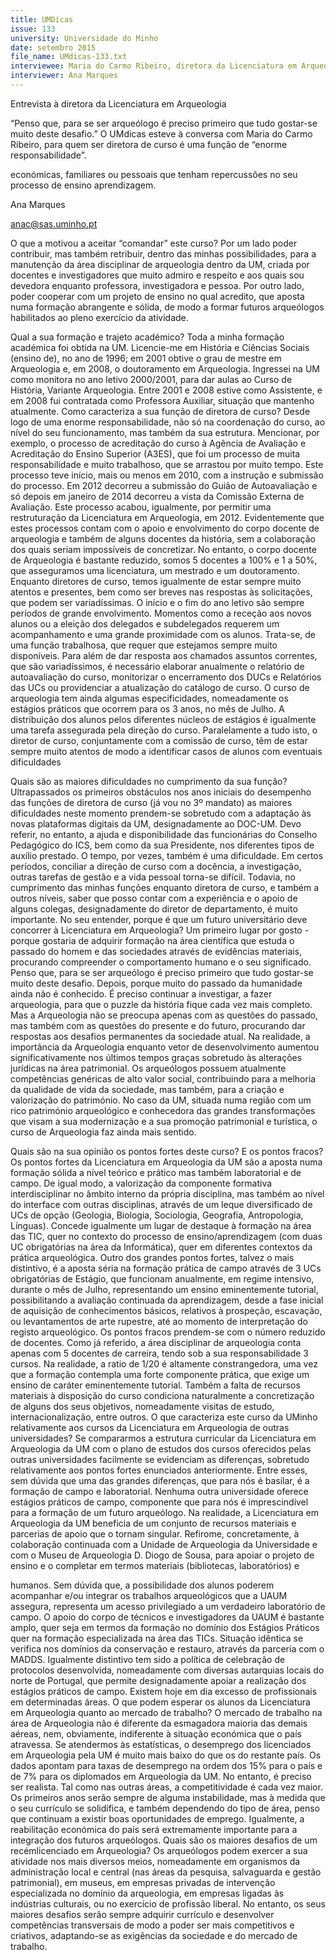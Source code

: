 ```yaml
---
title: UMDicas
issue: 133
university: Universidade do Minho
date: setembro 2015
file_name: UMdicas-133.txt
interviewee: Maria do Carmo Ribeiro, diretora da Licenciatura em Arqueologia
interviewer: Ana Marques
---
```


Entrevista à diretora da Licenciatura em Arqueologia


“Penso que, para se ser arqueólogo é preciso primeiro que tudo gostar-se muito deste
desafio.”
O UMdicas esteve à conversa com Maria do Carmo
Ribeiro, para quem ser diretora de curso é uma
função de “enorme responsabilidade”.

económicas, familiares ou pessoais que tenham
repercussões no seu processo de ensino
aprendizagem.


Ana Marques

anac@sas.uminho.pt

O que a motivou a aceitar “comandar” este
curso?
Por um lado poder contribuir, mas também
retribuir, dentro das minhas possibilidades, para
a manutenção da área disciplinar de arqueologia
dentro da UM, criada por docentes e investigadores
que muito admiro e respeito e aos quais sou
devedora enquanto professora, investigadora e
pessoa.
Por outro lado, poder cooperar com um projeto
de ensino no qual acredito, que aposta numa
formação abrangente e sólida, de modo a formar
futuros arqueólogos habilitados ao pleno exercício
da atividade.

Qual a sua formação e trajeto académico?
Toda a minha formação académica foi obtida na
UM. Licencie-me em História e Ciências Sociais
(ensino de), no ano de 1996; em 2001 obtive
o grau de mestre em Arqueologia e, em 2008, o
doutoramento em Arqueologia.
Ingressei na UM como monitora no ano letivo
2000/2001, para dar aulas ao Curso de História,
Variante Arqueologia. Entre 2001 e 2008 estive
como Assistente, e em 2008 fui contratada
como Professora Auxiliar, situação que mantenho
atualmente.
Como caracteriza a sua função de diretora
de curso?
Desde logo de uma enorme responsabilidade,
não só na coordenação do curso, ao nível do seu
funcionamento, mas também da sua estrutura.
Mencionar, por exemplo, o processo de acreditação
do curso à Agência de Avaliação e Acreditação
do Ensino Superior (A3ES), que foi um processo
de muita responsabilidade e muito trabalhoso,
que se arrastou por muito tempo. Este processo
teve início, mais ou menos em 2010, com a
instrução e submissão do processo. Em 2012
decorreu a submissão do Guião de Autoavaliação
e só depois em janeiro de 2014 decorreu a
vista da Comissão Externa de Avaliação. Este
processo acabou, igualmente, por permitir uma
restruturação da Licenciatura em Arqueologia, em
2012. Evidentemente que estes processos contam
com o apoio e envolvimento do corpo docente
de arqueologia e também de alguns docentes
da história, sem a colaboração dos quais seriam
impossíveis de concretizar. No entanto, o corpo
docente de Arqueologia é bastante reduzido, somos
5 docentes a 100% e 1 a 50%, que asseguramos
uma licenciatura, um mestrado e um doutoramento.
Enquanto diretores de curso, temos igualmente
de estar sempre muito atentos e presentes, bem
como ser breves nas respostas às solicitações, que
podem ser variadíssimas.
O início e o fim do ano letivo são sempre períodos
de grande envolvimento. Momentos como a receção
aos novos alunos ou a eleição dos delegados e
subdelegados requerem um acompanhamento e
uma grande proximidade com os alunos.
Trata-se, de uma função trabalhosa, que requer que
estejamos sempre muito disponíveis. Para além de
dar resposta aos chamados assuntos correntes,
que são variadíssimos, é necessário elaborar
anualmente o relatório de autoavaliação do curso,
monitorizar o encerramento dos DUCs e Relatórios
das UCs ou providenciar a atualização do catálogo
de curso.
O curso de arqueologia tem ainda algumas
especificidades, nomeadamente os estágios
práticos que ocorrem para os 3 anos, no mês de
Julho. A distribuição dos alunos pelos diferentes
núcleos de estágios é igualmente uma tarefa
assegurada pela direção do curso.
Paralelamente a tudo isto, o diretor de curso,
conjuntamente com a comissão de curso, têm de
estar sempre muito atentos de modo a identificar
casos de alunos com eventuais dificuldades

Quais são as maiores dificuldades no
cumprimento da sua função?
Ultrapassados os primeiros obstáculos nos anos
iniciais do desempenho das funções de diretora
de curso (já vou no 3º mandato) as maiores
dificuldades neste momento prendem-se sobretudo
com a adaptação às novas plataformas digitais da
UM, designadamente ao DOC-UM. Devo referir, no
entanto, a ajuda e disponibilidade das funcionárias
do Conselho Pedagógico do ICS, bem como da sua
Presidente, nos diferentes tipos de auxílio prestado.
O tempo, por vezes, também é uma dificuldade.
Em certos períodos, conciliar a direção de curso
com a docência, a investigação, outras tarefas de
gestão e a vida pessoal torna-se difícil. Todavia,
no cumprimento das minhas funções enquanto
diretora de curso, e também a outros níveis, saber
que posso contar com a experiência e o apoio de
alguns colegas, designadamente do diretor de
departamento, é muito importante.
No seu entender, porque é que um futuro
universitário deve concorrer à Licenciatura
em Arqueologia?
Um primeiro lugar por gosto - porque gostaria de
adquirir formação na área científica que estuda o
passado do homem e das sociedades através de
evidências materiais, procurando compreender o
comportamento humano e o seu significado. Penso
que, para se ser arqueólogo é preciso primeiro que
tudo gostar-se muito deste desafio. Depois, porque
muito do passado da humanidade ainda não é
conhecido. É preciso continuar a investigar, a fazer
arqueologia, para que o puzzle da história fique
cada vez mais completo. Mas a Arqueologia não
se preocupa apenas com as questões do passado,
mas também com as questões do presente e do
futuro, procurando dar respostas aos desafios
permanentes da sociedade atual. Na realidade,
a importância da Arqueologia enquanto vetor de
desenvolvimento aumentou significativamente nos
últimos tempos graças sobretudo às alterações
jurídicas na área patrimonial. Os arqueólogos
possuem atualmente competências genéricas de
alto valor social, contribuindo para a melhoria da
qualidade de vida da sociedade, mas também, para
a criação e valorização do património. No caso da
UM, situada numa região com um rico património
arqueológico e conhecedora das grandes
transformações que visam a sua modernização e
a sua promoção patrimonial e turística, o curso de
Arqueologia faz ainda mais sentido.

Quais são na sua
opinião os pontos
fortes deste curso?
E os pontos fracos?
Os
pontos
fortes
da Licenciatura em
Arqueologia da UM
são a aposta numa
formação sólida a nível
teórico e prático mas
também
laboratorial
e de campo. De igual
modo, a valorização da
componente formativa
interdisciplinar
no
âmbito interno da
própria disciplina, mas também ao nível do interface
com outras disciplinas, através de um leque
diversificado de UCs de opção (Geologia, Biologia,
Sociologia, Geografia, Antropologia, Línguas).
Concede igualmente um lugar de destaque à
formação na área das TIC, quer no contexto do
processo de ensino/aprendizagem (com duas
UC obrigatórias na área da Informática), quer
em diferentes contextos da prática arqueológica.
Outro dos grandes pontos fortes, talvez o mais
distintivo, é a aposta séria na formação prática de
campo através de 3 UCs obrigatórias de Estágio,
que funcionam anualmente, em regime intensivo,
durante o mês de Julho, representando um ensino
eminentemente tutorial, possibilitando a avaliação
continuada da aprendizagem, desde a fase inicial
de aquisição de conhecimentos básicos, relativos
à prospeção, escavação, ou levantamentos de
arte rupestre, até ao momento de interpretação do
registo arqueológico.
Os pontos fracos prendem-se com o número reduzido
de docentes. Como já referido, a área disciplinar
de arqueologia conta apenas com 5 docentes
de carreira, tendo sob a sua responsabilidade 3
cursos. Na realidade, a ratio de 1/20 é altamente
constrangedora, uma vez que a formação contempla
uma forte componente prática, que exige um ensino
de caráter eminentemente tutorial. Também a
falta de recursos materiais à disposição do curso
condiciona naturalmente a concretização de alguns
dos seus objetivos, nomeadamente visitas de
estudo, internacionalização, entre outros.
O que caracteriza este curso da UMinho
relativamente aos cursos da Licenciatura em
Arqueologia de outras universidades?
Se compararmos a estrutura curricular da
Licenciatura em Arqueologia da UM com o plano
de estudos dos cursos oferecidos pelas outras
universidades facilmente se evidenciam as
diferenças, sobretudo relativamente aos pontos
fortes enunciados anteriormente. Entre esses,
sem dúvida que uma das grandes diferenças,
que para nós é basilar, é a formação de campo e
laboratorial. Nenhuma outra universidade oferece
estágios práticos de campo, componente que para
nós é imprescindível para a formação de um futuro
arqueólogo.
Na realidade, a Licenciatura em Arqueologia da UM
beneficia de um conjunto de recursos materiais e
parcerias de apoio que o tornam singular. Refirome, concretamente, à colaboração continuada
com a Unidade de Arqueologia da Universidade e
com o Museu de Arqueologia D. Diogo de Sousa,
para apoiar o projeto de ensino e o completar
em termos materiais (bibliotecas, laboratórios) e

humanos. Sem dúvida que, a possibilidade dos
alunos poderem acompanhar e/ou integrar os
trabalhos arqueológicos que a UAUM assegura,
representa um acesso privilegiado a um verdadeiro
laboratório de campo. O apoio do corpo de técnicos
e investigadores da UAUM é bastante amplo, quer
seja em termos da formação no domínio dos
Estágios Práticos quer na formação especializada
na área das TICs. Situação idêntica se verifica
nos domínios da conservação e restauro, através
da parceria com o MADDS. Igualmente distintivo
tem sido a política de celebração de protocolos
desenvolvida, nomeadamente com diversas
autarquias locais do norte de Portugal, que permite
designadamente apoiar a realização dos estágios
práticos de campo.
Existem hoje em dia excesso de profissionais
em determinadas áreas. O que podem
esperar os alunos da Licenciatura em
Arqueologia quanto ao mercado de trabalho?
O mercado de trabalho na área de Arqueologia não
é diferente da esmagadora maioria das demais
aéreas, nem, obviamente, indiferente à situação
económica que o país atravessa.
Se atendermos às estatísticas, o desemprego
dos licenciados em Arqueologia pela UM é muito
mais baixo do que os do restante país. Os dados
apontam para taxas de desemprego na ordem dos
15% para o país e de 7% para os diplomados em
Arqueologia da UM.
No entanto, é preciso ser realista. Tal como nas
outras áreas, a competitividade é cada vez maior.
Os primeiros anos serão sempre de alguma
instabilidade, mas à medida que o seu currículo se
solidifica, e também dependendo do tipo de área,
penso que continuam a existir boas oportunidades
de emprego. Igualmente, a reabilitação económica
do país será extremamente importante para a
integração dos futuros arqueólogos.
Quais são os maiores desafios de um recémlicenciado em Arqueologia?
Os arqueólogos podem exercer a sua atividade
nos mais diversos meios, nomeadamente em
organismos da administração local e central
(nas áreas da pesquisa, salvaguarda e gestão
patrimonial), em museus, em empresas privadas
de intervenção especializada no domínio da
arqueologia, em empresas ligadas às indústrias
culturais, ou no exercício de profissão liberal.
No entanto, os seus maiores desafios serão sempre
adquirir currículo e desenvolver competências
transversais de modo a poder ser mais competitivos
e criativos, adaptando-se as exigências da sociedade
e do mercado de trabalho.

